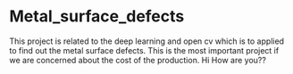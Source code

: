 # Metal_surface_defects
This project is related to the deep learning and open cv which is to applied to find out the metal surface defects. This is the most important project if we are concerned about the cost of the production.
Hi How are you??

